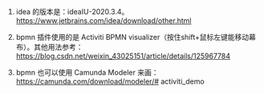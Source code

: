 1. idea 的版本是：ideaIU-2020.3.4。https://www.jetbrains.com/idea/download/other.html

2. bpmn 插件使用的是 Activiti BPMN visualizer（按住shift+鼠标左键能移动幕布）。其他用法参考：https://blog.csdn.net/weixin_43025151/article/details/125967784

3. bpmn 也可以使用 Camunda Modeler 来画：https://camunda.com/download/modeler/# activiti_demo
